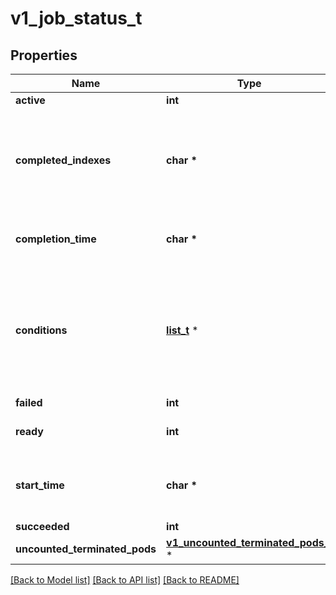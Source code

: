 # v1_job_status_t

## Properties
Name | Type | Description | Notes
------------ | ------------- | ------------- | -------------
**active** | **int** | The number of pending and running pods. | [optional] 
**completed_indexes** | **char \*** | CompletedIndexes holds the completed indexes when .spec.completionMode &#x3D; \&quot;Indexed\&quot; in a text format. The indexes are represented as decimal integers separated by commas. The numbers are listed in increasing order. Three or more consecutive numbers are compressed and represented by the first and last element of the series, separated by a hyphen. For example, if the completed indexes are 1, 3, 4, 5 and 7, they are represented as \&quot;1,3-5,7\&quot;. | [optional] 
**completion_time** | **char \*** | Represents time when the job was completed. It is not guaranteed to be set in happens-before order across separate operations. It is represented in RFC3339 form and is in UTC. The completion time is only set when the job finishes successfully. | [optional] 
**conditions** | [**list_t**](v1_job_condition.md) \* | The latest available observations of an object&#39;s current state. When a Job fails, one of the conditions will have type \&quot;Failed\&quot; and status true. When a Job is suspended, one of the conditions will have type \&quot;Suspended\&quot; and status true; when the Job is resumed, the status of this condition will become false. When a Job is completed, one of the conditions will have type \&quot;Complete\&quot; and status true. More info: https://kubernetes.io/docs/concepts/workloads/controllers/jobs-run-to-completion/ | [optional] 
**failed** | **int** | The number of pods which reached phase Failed. | [optional] 
**ready** | **int** | The number of pods which have a Ready condition.  This field is beta-level. The job controller populates the field when the feature gate JobReadyPods is enabled (enabled by default). | [optional] 
**start_time** | **char \*** | Represents time when the job controller started processing a job. When a Job is created in the suspended state, this field is not set until the first time it is resumed. This field is reset every time a Job is resumed from suspension. It is represented in RFC3339 form and is in UTC. | [optional] 
**succeeded** | **int** | The number of pods which reached phase Succeeded. | [optional] 
**uncounted_terminated_pods** | [**v1_uncounted_terminated_pods_t**](v1_uncounted_terminated_pods.md) \* |  | [optional] 

[[Back to Model list]](../README.md#documentation-for-models) [[Back to API list]](../README.md#documentation-for-api-endpoints) [[Back to README]](../README.md)



